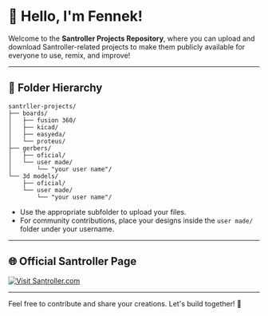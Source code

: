 # 🦊 Hello, I'm Fennek!

Welcome to the **Santroller Projects Repository**, where you can upload and download Santroller-related projects to make them publicly available for everyone to use, remix, and improve!

---

## 📁 Folder Hierarchy

```
santrller-projects/
├── boards/
│   ├── fusion 360/
│   ├── kicad/
│   ├── easyeda/
│   └── proteus/
├── gerbers/
│   ├── oficial/
│   └── user made/
│       └── "your user name"/
└── 3d models/
    ├── oficial/
    └── user made/
        └── "your user name"/
```

- Use the appropriate subfolder to upload your files.
- For community contributions, place your designs inside the `user made/` folder under your username.

---

## 🌐 Official Santroller Page

[![Visit Santroller.com](https://img.shields.io/badge/Visit-Santroller.com-blue?style=for-the-badge&logo=github)](https://santroller.com)

---

Feel free to contribute and share your creations. Let's build together! 🚀
